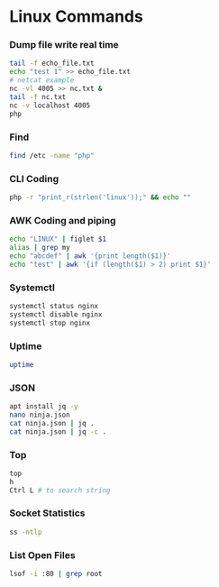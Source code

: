 # Linux Commands
### Dump file write real time
```bash
tail -f echo_file.txt
echo "test 1" >> echo_file.txt
# netcat example
nc -vl 4005 >> nc.txt &
tail -f nc.txt
nc -v localhost 4005
php
```
### Find
```bash
find /etc -name "php"
```
### CLI Coding
```bash
php -r "print_r(strlen('linux'));" && echo ""
```
### AWK Coding and piping
```bash
echo "LINUX" | figlet $1
alias | grep my
echo "abcdef" | awk '{print length($1)}'
echo "test" | awk '{if (length($1) > 2) print $1}'
```
### Systemctl
```bash
systemctl status nginx
systemctl disable nginx
systemctl stop nginx
```
### Uptime
```bash
uptime
```
### JSON
```bash
apt install jq -y
nano ninja.json
cat ninja.json | jq .
cat ninja.json | jq -c .
```
### Top
```bash
top
h
Ctrl L # to search string
```
### Socket Statistics
```bash
ss -ntlp
```
### List Open Files
```bash
lsof -i :80 | grep root
```
